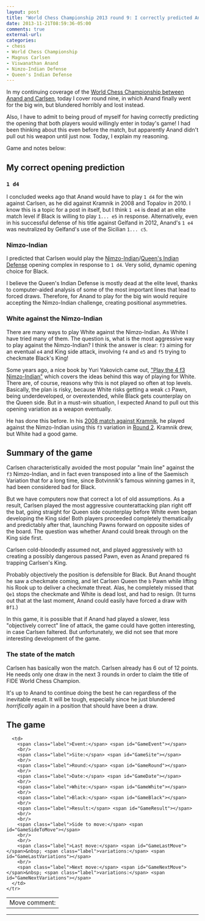 ```yaml
---
layout: post
title: "World Chess Championship 2013 round 9: I correctly predicted Anand's aggressively opening choice but he blundered horribly again to lose"
date: 2013-11-21T08:59:36-05:00
comments: true
external-url: 
categories: 
- chess
- World Chess Championship
- Magnus Carlsen
- Viswanathan Anand
- Nimzo-Indian Defense
- Queen's Indian Defense
---
```

In my continuing coverage of the [World Chess Championship between Anand and Carlsen](http://chennai2013.fide.com/), today I cover round nine, in which Anand finally went for the big win, but blundered horribly and lost instead.

Also, I have to admit to being proud of myself for having correctly predicting the opening that both players would willingly enter in today's game! I had been thinking about this even before the match, but apparently Anand didn't pull out his weapon until just now. Today, I explain my reasoning.

Game and notes below:

<!--more-->

## My correct opening prediction

### `1 d4`

I concluded weeks ago that Anand would have to play `1 d4` for the win against Carlsen, as he did against Kramnik in 2008 and Topalov in 2010. I know this is a topic for a post in itself, but I think `1 e4` is dead at an elite match level if Black is willing to play `1... e5` in response. Alternatively, even in his successful defense of his title against Gelfand in 2012, Anand's `1 e4` was neutralized by Gelfand's use of the Sicilian `1... c5`.

### Nimzo-Indian

I predicted that Carlsen would play the [Nimzo-Indian](http://en.wikipedia.org/wiki/Nimzo-Indian_Defence)/[Queen's Indian Defense](http://en.wikipedia.org/wiki/Queen%27s_Indian_Defense) opening complex in response to `1 d4`. Very solid, dynamic opening choice for Black.

I believe the Queen's Indian Defense is mostly dead at the elite level, thanks to computer-aided analysis of some of the most important lines that lead to forced draws. Therefore, for Anand to play for the big win would require accepting the Nimzo-Indian challenge, creating positional asymmetries.

### White against the Nimzo-Indian

There are many ways to play White against the Nimzo-Indian. As White I have tried many of them. The question is, what is the most aggressive way to play against the Nimzo-Indian? I think the answer is clear: `f3` aiming for an eventual `e4` and King side attack, involving `f4` and `e5` and `f5` trying to checkmate Black's King!

Some years ago, a nice book by Yuri Yakovich came out, ["Play the 4 f3 Nimzo-Indian"](http://www.gambitbooks.com/books/Play_the_4_f3_Nimzo-Indian.html) which covers the ideas behind this way of playing for White. There are, of course, reasons why this is not played so often at top levels. Basically, the plan is risky, because White risks getting a weak `c3` Pawn, being underdeveloped, or overextended, while Black gets counterplay on the Queen side. But in a must-win situation, I expected Anand to pull out this opening variation as a weapon eventually.

He has done this before. In his [2008 match against Kramnik](http://www.chessgames.com/perl/chess.pl?tid=65865), he played against the Nimzo-Indian using this `f3` variation in [Round 2](http://www.chessgames.com/perl/chessgame?gid=1510259). Kramnik drew, but White had a good game.

## Summary of the game

Carlsen characteristically avoided the most popular "main line" against the `f3` Nimzo-Indian, and in fact even transposed into a line of the Saemisch Variation that for a long time, since Botvinnik's famous winning games in it, had been considered bad for Black.

But we have computers now that correct a lot of old assumptions. As a result, Carlsen played the most aggressive counterattacking plan right off the bat, going straight for Queen side counterplay before White even began developing the King side! Both players proceeded completely thematically and predictably after that, launching Pawns forward on opposite sides of the board. The question was whether Anand could break through on the King side first.

Carlsen cold-bloodedly assumed not, and played aggressively with `b3` creating a possibly dangerous passed Pawn, even as Anand prepared `f6` trapping Carlsen's King.

Probably objectively the position is defensible for Black. But Anand thought he saw a checkmate coming, and let Carlsen Queen the `b` Pawn while lifting his Rook up to deliver a checkmate threat. Alas, he completely missed that `Qe1` stops the checkmate and White is dead lost, and had to resign. (It turns out that at the last moment, Anand could easily have forced a draw with `Bf1`.)

In this game, it is possible that if Anand had played a slower, less "objectively correct" line of attack, the game could have gotten interesting, in case Carlsen faltered. But unfortunately, we did not see that more interesting development of the game.

### The state of the match

Carlsen has basically won the match. Carlsen already has 6 out of 12 points. He needs only one draw in the next 3 rounds in order to claim the title of FIDE World Chess Champion.

It's up to Anand to continue doing the best he can regardless of the inevitable result. It will be tough, especially since he just blundered *horrifically* again in a position that should have been a draw.

## The game

<link href="/chess/pgn4web/template.css" type="text/css" rel="stylesheet"></link>

<style type="text/css">
  #GameLastComment {
    font-style: italic
  }
</style>

<script src="/chess/pgn4web/pgn4web.js" type="text/javascript"></script>

<script type="text/javascript">
    "use strict";

    SetPgnUrl("/chess/anand-carlsen.pgn");
    SetImagePath("/chess/pgn4web/images");
    SetHighlightOption(true);
    SetCommentsIntoMoveText(true);
    SetCommentsOnSeparateLines(true);
    SetInitialGame(9);
    SetShortcutKeysEnabled(true);
</script>

<table>
    <tr valign="top">
      <td>
        <div id="GameBoard"></div>
        <div id="GameButtons"></div>
        <span class="label">Move comment:</span><br><span id="GameLastComment"></span>
      </td>

      <td>
        <span class="label">Event:</span> <span id="GameEvent"></span>
        <br/>
        <span class="label">Site:</span> <span id="GameSite"></span>
        <br/>
        <span class="label">Round:</span> <span id="GameRound"></span>
        <br/>
        <span class="label">Date:</span> <span id="GameDate"></span>
        <br/>
        <span class="label">White:</span> <span id="GameWhite"></span>
        <br/>
        <span class="label">Black:</span> <span id="GameBlack"></span>
        <br/>
        <span class="label">Result:</span> <span id="GameResult"></span>
        <br/>
        <br/>
        <span class="label">Side to move:</span> <span id="GameSideToMove"></span>
        <br/>
        <br/>
        <span class="label">Last move:</span> <span id="GameLastMove"></span>&nbsp; <span class="label">variations:</span> <span id="GameLastVariations"></span>
        <br/>
        <span class="label">Next move:</span> <span id="GameNextMove"></span>&nbsp; <span class="label">variations:</span> <span id="GameNextVariations"></span>
      </td>
    </tr>
</table>

<hr/>

<div id="GameText"></div>

